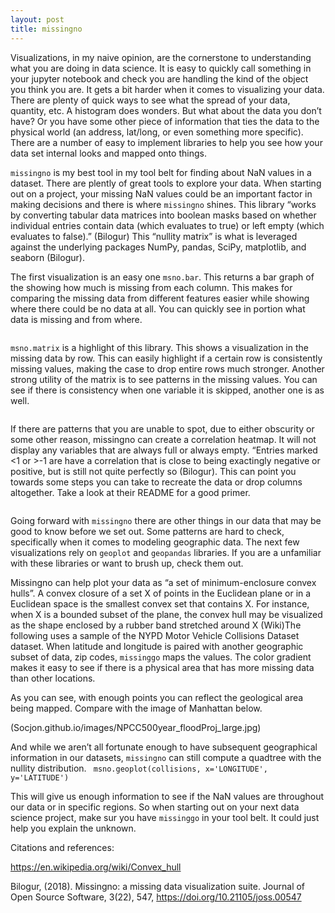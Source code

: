 ```yaml
---
layout: post
title: missingno
---
```


Visualizations, in my naive opinion, are the cornerstone to understanding what you are doing in data science. It is easy to quickly call something in your jupyter notebook and check you are handling the kind of the object you think you are. It gets a bit harder when it comes to visualizing your data. There are plenty of quick ways to see what the spread of your data, quantity, etc. A histogram does wonders. But what about the data you don’t have? Or you have some other piece of information that ties the data to the physical world (an address, lat/long, or even something more specific). There are a number of easy to implement libraries to help you see how your data set internal looks and mapped onto things.

`missingno` is my best tool in my tool belt for finding about NaN values in a dataset. There are plently of great tools to explore your data. When starting out on a project, your missing NaN values could be an important factor in making decisions and there is where `missingno` shines. This library “works by converting tabular data matrices into boolean masks based on whether individual entries contain data (which evaluates to true) or left empty (which evaluates to false).” (Bilogur) This “nullity matrix” is what is leveraged against the underlying packages NumPy, pandas, SciPy, matplotlib, and seaborn (Bilogur).

The first visualization is an easy one `msno.bar`. This returns a bar graph of the showing how much is missing from each column. This makes for comparing the missing data from different features easier while showing where there could be no data at all. You can quickly see in portion what data is missing and from where.

<img of bar graph>

`msno.matrix` is a highlight of this library. This shows a visualization in the missing data by row. This can easily highlight if a certain row is consistently missing values, making the case to drop entire rows much stronger. Another strong utility of the matrix is to see patterns in the missing values. You can see if there is consistency when one variable it is skipped, another one is as well. 

<img of matrix>

If there are patterns that you are unable to spot, due to either obscurity or some other reason, missingno can create a correlation heatmap. It will not display any variables that are always full or always empty. “Entries marked <1 or >-1 are have a correlation that is close to being exactingly negative or positive, but is still not quite perfectly so (Bilogur). This can point you towards some steps you can take to recreate the data or drop columns altogether. Take a look at their README for a good primer.

<img of heatmap>

Going forward with `missingno` there are other things in our data that may be good to know before we set out. Some patterns are hard to check, specifically when it comes to modeling geographic data. The next few visualizations rely on `geoplot` and `geopandas` libraries. If you are a unfamiliar with these libraries or want to brush up, check them out.

Missingno can help plot your data as “a set of minimum-enclosure convex hulls”. A convex closure of a set X of points in the Euclidean plane or in a Euclidean space is the smallest convex set that contains X. For instance, when X is a bounded subset of the plane, the convex hull may be visualized as the shape enclosed by a rubber band stretched around X (Wiki)The following uses a sample of the NYPD Motor Vehicle Collisions Dataset dataset. When latitude and longitude is paired with another geographic subset of data, zip codes, `missinggo` maps the values. The color gradient makes it easy to see if there is a physical area that has more missing data than other locations.

<geoplot>

As you can see, with enough points you can reflect the geological area being mapped. Compare with the image of Manhattan below.

(Socjon.github.io/images/NPCC500year_floodProj_large.jpg)

And while we aren’t all fortunate enough to have subsequent geographical information in our datasets, `missingno` can still compute a quadtree with the nullity distribution. ` msno.geoplot(collisions, x='LONGITUDE', y='LATITUDE')`

<geoplot img>

This will give us enough information to see if the NaN values are throughout our data or in specific regions. 
So when starting out on your next data science project, make sur you have `missinggo` in your tool belt. It could just help you explain the unknown.

 
Citations and references:

https://en.wikipedia.org/wiki/Convex_hull

Bilogur, (2018). Missingno: a missing data visualization suite. Journal of Open Source Software, 3(22), 547, https://doi.org/10.21105/joss.00547
